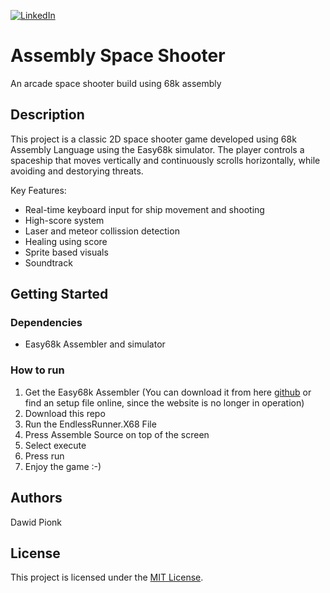 [![LinkedIn][linkedin-shield]][linkedin-url]

# Assembly Space Shooter

An arcade space shooter build using 68k assembly

## Description

This project is a classic 2D space shooter game developed using 68k Assembly Language using the Easy68k simulator. The player controls a spaceship that moves vertically and continuously scrolls horizontally, while avoiding and destorying threats. 

Key Features:
* Real-time keyboard input for ship movement and shooting
* High-score system
* Laser and meteor collission detection
* Healing using score
* Sprite based visuals
* Soundtrack

## Getting Started

### Dependencies

* Easy68k Assembler and simulator

### How to run

1. Get the Easy68k Assembler (You can download it from here [github](https://github.com/ProfKelly/EASy68K) or find an setup file online, since the website is no longer in operation)
2. Download this repo
3. Run the EndlessRunner.X68 File
4. Press Assemble Source on top of the screen
5. Select execute
6. Press run
7. Enjoy the game :-)


## Authors

Dawid Pionk
## License
This project is licensed under the [MIT License](LICENSE).

[linkedin-url]: https://www.linkedin.com/in/dawid-pionk-65983a263/
[linkedin-shield]: https://img.shields.io/badge/-LinkedIn-black.svg?style=for-the-badge&logo=linkedin&colorB=555